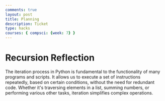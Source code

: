 ```yaml
---
comments: true
layout: post
title: Planning
description: Ticket
type: hacks
courses: { compsci: {week: 7} }
---
```

<!DOCTYPE html>
<html lang="en">
<head>
    <meta charset="UTF-8">
    <meta name="viewport" content="width=device-width, initial-scale=1.0">
    <title>Recursion Reflection</title>
</head>
<body>
    <h1>Recursion Reflection</h1>
    <p>The iteration process in Python is fundamental to the functionality of many programs and scripts. It allows us to execute a set of instructions repeatedly, based on certain conditions, without the need for redundant code. Whether it's traversing elements in a list, summing numbers, or performing various other tasks, iteration simplifies complex operations.</p>
</body>
</html>
